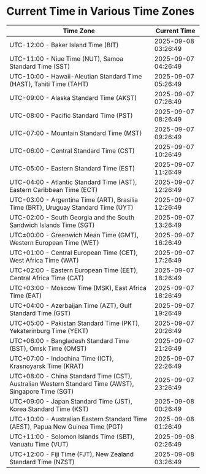 # Current Time in Various Time Zones

| Time Zone | Current Time |
|-----------|--------------|
| UTC-12:00 - Baker Island Time (BIT) | 2025-09-08 03:26:49 |
| UTC-11:00 - Niue Time (NUT), Samoa Standard Time (SST) | 2025-09-07 04:26:49 |
| UTC-10:00 - Hawaii-Aleutian Standard Time (HAST), Tahiti Time (TAHT) | 2025-09-07 05:26:49 |
| UTC-09:00 - Alaska Standard Time (AKST) | 2025-09-07 07:26:49 |
| UTC-08:00 - Pacific Standard Time (PST) | 2025-09-07 08:26:49 |
| UTC-07:00 - Mountain Standard Time (MST) | 2025-09-07 09:26:49 |
| UTC-06:00 - Central Standard Time (CST) | 2025-09-07 10:26:49 |
| UTC-05:00 - Eastern Standard Time (EST) | 2025-09-07 11:26:49 |
| UTC-04:00 - Atlantic Standard Time (AST), Eastern Caribbean Time (ECT) | 2025-09-07 12:26:49 |
| UTC-03:00 - Argentina Time (ART), Brasília Time (BRT), Uruguay Standard Time (UYT) | 2025-09-07 12:26:49 |
| UTC-02:00 - South Georgia and the South Sandwich Islands Time (SGT) | 2025-09-07 13:26:49 |
| UTC±00:00 - Greenwich Mean Time (GMT), Western European Time (WET) | 2025-09-07 16:26:49 |
| UTC+01:00 - Central European Time (CET), West Africa Time (WAT) | 2025-09-07 17:26:49 |
| UTC+02:00 - Eastern European Time (EET), Central Africa Time (CAT) | 2025-09-07 18:26:49 |
| UTC+03:00 - Moscow Time (MSK), East Africa Time (EAT) | 2025-09-07 18:26:49 |
| UTC+04:00 - Azerbaijan Time (AZT), Gulf Standard Time (GST) | 2025-09-07 19:26:49 |
| UTC+05:00 - Pakistan Standard Time (PKT), Yekaterinburg Time (YEKT) | 2025-09-07 20:26:49 |
| UTC+06:00 - Bangladesh Standard Time (BST), Omsk Time (OMST) | 2025-09-07 21:26:49 |
| UTC+07:00 - Indochina Time (ICT), Krasnoyarsk Time (KRAT) | 2025-09-07 22:26:49 |
| UTC+08:00 - China Standard Time (CST), Australian Western Standard Time (AWST), Singapore Time (SGT) | 2025-09-07 23:26:49 |
| UTC+09:00 - Japan Standard Time (JST), Korea Standard Time (KST) | 2025-09-08 00:26:49 |
| UTC+10:00 - Australian Eastern Standard Time (AEST), Papua New Guinea Time (PGT) | 2025-09-08 01:26:49 |
| UTC+11:00 - Solomon Islands Time (SBT), Vanuatu Time (VUT) | 2025-09-08 02:26:49 |
| UTC+12:00 - Fiji Time (FJT), New Zealand Standard Time (NZST) | 2025-09-08 03:26:49 |
